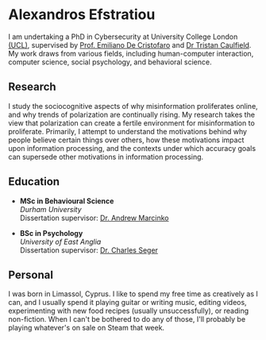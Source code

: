 # Alexandros Efstratiou

I am undertaking a PhD in Cybersecurity at University College London [(UCL)](https://www.ucl.ac.uk/), supervised by [Prof. Emiliano De Cristofaro](https://emilianodc.com/) and [Dr Tristan Caulfield](https://www.tristancaulfield.com/). My work draws from various fields, including human-computer interaction, computer science, social psychology, and behavioral science.

## Research

I study the sociocognitive aspects of why misinformation proliferates online, and why trends of polarization are continually rising. My research takes the view that polarization can create a fertile environment for misinformation to proliferate. Primarily, I attempt to understand the motivations behind why people believe certain things over others, how these motivations impact upon information processing, and the contexts under which accuracy goals can supersede other motivations in information processing.

## Education

- **MSc in Behavioural Science**  
*Durham University*  
Dissertation supervisor: [Dr. Andrew Marcinko](https://marcinkophd.com/)

- **BSc in Psychology**  
*University of East Anglia*  
Dissertation supervisor: [Dr. Charles Seger](https://people.uea.ac.uk/c_seger)

## Personal

I was born in Limassol, Cyprus. I like to spend my free time as creatively as I can, and I usually spend it playing guitar or writing music, editing videos, experimenting with new food recipes (usually unsuccessfully), or reading non-fiction. When I can't be bothered to do any of those, I'll probably be playing whatever's on sale on Steam that week.
